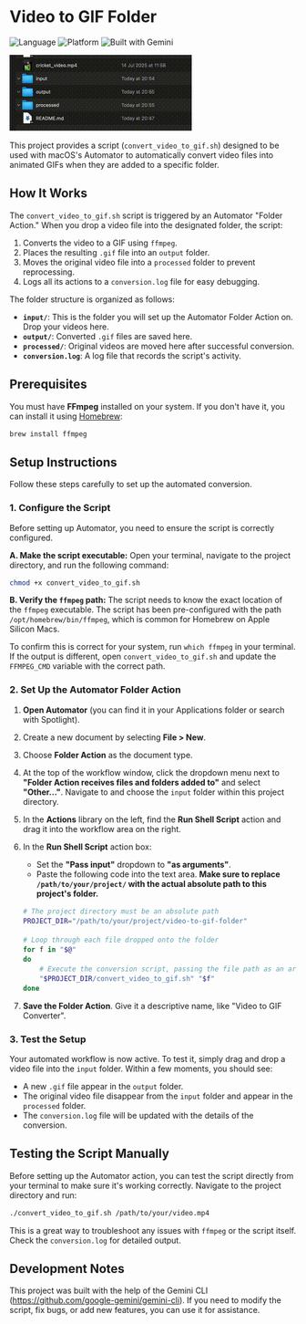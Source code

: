 # Video to GIF Folder

![Language](https://img.shields.io/badge/language-Shell%20Script-blue.svg) ![Platform](https://img.shields.io/badge/platform-macOS-lightgrey.svg) ![Built with Gemini](https://img.shields.io/badge/Built%20with-Gemini-blue.svg)

![Demo GIF](./video_to_gif_folder.gif)

This project provides a script (`convert_video_to_gif.sh`) designed to be used with macOS's Automator to automatically convert video files into animated GIFs when they are added to a specific folder.

## How It Works

The `convert_video_to_gif.sh` script is triggered by an Automator "Folder Action." When you drop a video file into the designated folder, the script:
1.  Converts the video to a GIF using `ffmpeg`.
2.  Places the resulting `.gif` file into an `output` folder.
3.  Moves the original video file into a `processed` folder to prevent reprocessing.
4.  Logs all its actions to a `conversion.log` file for easy debugging.

The folder structure is organized as follows:

- **`input/`**: This is the folder you will set up the Automator Folder Action on. Drop your videos here.
- **`output/`**: Converted `.gif` files are saved here.
- **`processed/`**: Original videos are moved here after successful conversion.
- **`conversion.log`**: A log file that records the script's activity.

## Prerequisites

You must have **FFmpeg** installed on your system. If you don't have it, you can install it using [Homebrew](https://brew.sh/):

```bash
brew install ffmpeg
```

## Setup Instructions

Follow these steps carefully to set up the automated conversion.

### 1. Configure the Script

Before setting up Automator, you need to ensure the script is correctly configured.

**A. Make the script executable:**
Open your terminal, navigate to the project directory, and run the following command:
```bash
chmod +x convert_video_to_gif.sh
```

**B. Verify the `ffmpeg` path:**
The script needs to know the exact location of the `ffmpeg` executable. The script has been pre-configured with the path `/opt/homebrew/bin/ffmpeg`, which is common for Homebrew on Apple Silicon Macs.

To confirm this is correct for your system, run `which ffmpeg` in your terminal. If the output is different, open `convert_video_to_gif.sh` and update the `FFMPEG_CMD` variable with the correct path.

### 2. Set Up the Automator Folder Action

1.  **Open Automator** (you can find it in your Applications folder or search with Spotlight).
2.  Create a new document by selecting **File > New**.
3.  Choose **Folder Action** as the document type.
4.  At the top of the workflow window, click the dropdown menu next to **"Folder Action receives files and folders added to"** and select **"Other..."**. Navigate to and choose the `input` folder within this project directory.
5.  In the **Actions** library on the left, find the **Run Shell Script** action and drag it into the workflow area on the right.
6.  In the **Run Shell Script** action box:
    *   Set the **"Pass input"** dropdown to **"as arguments"**.
    *   Paste the following code into the text area. **Make sure to replace `/path/to/your/project/` with the actual absolute path to this project's folder.**

    ```bash
    # The project directory must be an absolute path
    PROJECT_DIR="/path/to/your/project/video-to-gif-folder"

    # Loop through each file dropped onto the folder
    for f in "$@"
    do
        # Execute the conversion script, passing the file path as an argument
        "$PROJECT_DIR/convert_video_to_gif.sh" "$f"
    done
    ```
7.  **Save the Folder Action**. Give it a descriptive name, like "Video to GIF Converter".

### 3. Test the Setup

Your automated workflow is now active. To test it, simply drag and drop a video file into the `input` folder. Within a few moments, you should see:
- A new `.gif` file appear in the `output` folder.
- The original video file disappear from the `input` folder and appear in the `processed` folder.
- The `conversion.log` file will be updated with the details of the conversion.

## Testing the Script Manually

Before setting up the Automator action, you can test the script directly from your terminal to make sure it's working correctly. Navigate to the project directory and run:

```bash
./convert_video_to_gif.sh /path/to/your/video.mp4
```

This is a great way to troubleshoot any issues with `ffmpeg` or the script itself. Check the `conversion.log` for detailed output.

## Development Notes

This project was built with the help of the Gemini CLI (https://github.com/google-gemini/gemini-cli). If you need to modify the script, fix bugs, or add new features, you can use it for assistance.
